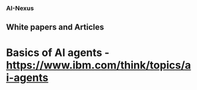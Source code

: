 ### AI-Nexus

## White papers and Articles
# Basics of AI agents - https://www.ibm.com/think/topics/ai-agents
